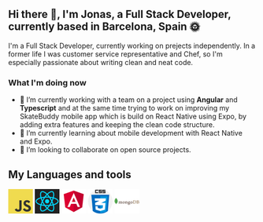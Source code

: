 ## Hi there 👋, I'm Jonas, a Full Stack Developer, currently based in Barcelona, Spain 🌞

I'm a Full Stack Developer, currently working on prejects independently. In a former life I was customer service representative and Chef, so I'm especially passionate about writing clean and neat code.

### What I'm doing now

- 🔭 I’m currently working with a team on a project using **Angular** and **Typescript** and at the same time
trying to work on improving my SkateBuddy mobile app which is build on React Native using Expo, by adding extra features and keeping the clean code structure.
- 🌱 I’m currently learning about mobile development with React Native and Expo.
- 👯 I’m looking to collaborate on open source projects.


## My Languages and tools

<code><img alt="JavaScript" src="assets/javascript.png" ></code>
<code><img alt="React" src="assets/react.png" ></code>
<code><img alt="Angular" src="assets/angular.png" ></code>
<code><img alt="CSS" src="assets/css.png" ></code>
<code><img alt="MongoDB" src="assets/mongodb.png" ></code>




